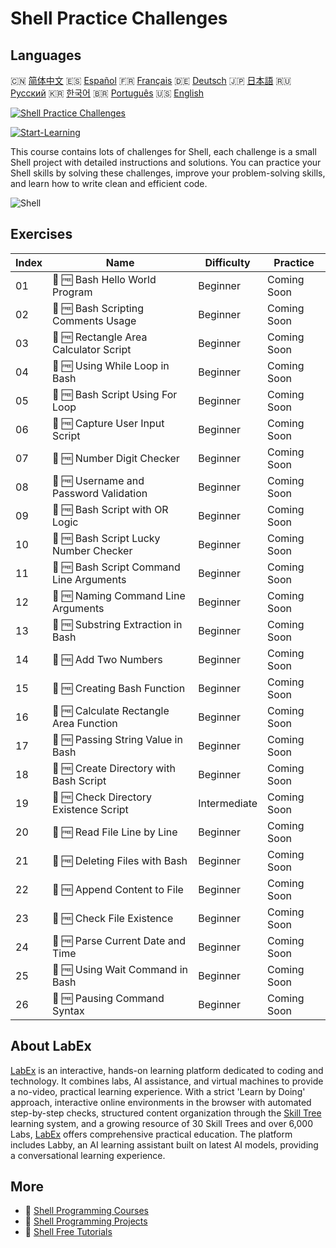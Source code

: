 # Shell Practice Challenges

## Languages

🇨🇳 [简体中文](README_zh.md) 🇪🇸 [Español](README_es.md) 🇫🇷 [Français](README_fr.md) 🇩🇪 [Deutsch](README_de.md) 🇯🇵 [日本語](README_ja.md) 🇷🇺 [Русский](README_ru.md) 🇰🇷 [한국어](README_ko.md) 🇧🇷 [Português](README_pt.md) 🇺🇸 [English](README.md) 

[![Shell Practice Challenges](https://cover-creator.labex.io/shell-practice-challenges.png)](https://labex.io/courses/shell-practice-challenges)

[![Start-Learning](https://img.shields.io/badge/Start-Learning-whitesmoke?style=for-the-badge)](https://labex.io/courses/shell-practice-challenges)

This course contains lots of challenges for Shell, each challenge is a small Shell project with detailed instructions and solutions. You can practice your Shell skills by solving these challenges, improve your problem-solving skills, and learn how to write clean and efficient code.

![Shell](https://img.shields.io/badge/Shell-whitesmoke?style=for-the-badge&logo=shell)


## Exercises

|   Index | Name                                     | Difficulty   | Practice    |
|---------|------------------------------------------|--------------|-------------|
|      01 | 🎯 🆓 Bash Hello World Program           | Beginner     | Coming Soon |
|      02 | 🎯 🆓 Bash Scripting Comments Usage      | Beginner     | Coming Soon |
|      03 | 🎯 🆓 Rectangle Area Calculator Script   | Beginner     | Coming Soon |
|      04 | 🎯 🆓 Using While Loop in Bash           | Beginner     | Coming Soon |
|      05 | 🎯 🆓 Bash Script Using For Loop         | Beginner     | Coming Soon |
|      06 | 🎯 🆓 Capture User Input Script          | Beginner     | Coming Soon |
|      07 | 🎯 🆓 Number Digit Checker               | Beginner     | Coming Soon |
|      08 | 🎯 🆓 Username and Password Validation   | Beginner     | Coming Soon |
|      09 | 🎯 🆓 Bash Script with OR Logic          | Beginner     | Coming Soon |
|      10 | 🎯 🆓 Bash Script Lucky Number Checker   | Beginner     | Coming Soon |
|      11 | 🎯 🆓 Bash Script Command Line Arguments | Beginner     | Coming Soon |
|      12 | 🎯 🆓 Naming Command Line Arguments      | Beginner     | Coming Soon |
|      13 | 🎯 🆓 Substring Extraction in Bash       | Beginner     | Coming Soon |
|      14 | 🎯 🆓 Add Two Numbers                    | Beginner     | Coming Soon |
|      15 | 🎯 🆓 Creating Bash Function             | Beginner     | Coming Soon |
|      16 | 🎯 🆓 Calculate Rectangle Area Function  | Beginner     | Coming Soon |
|      17 | 🎯 🆓 Passing String Value in Bash       | Beginner     | Coming Soon |
|      18 | 🎯 🆓 Create Directory with Bash Script  | Beginner     | Coming Soon |
|      19 | 🎯 🆓 Check Directory Existence Script   | Intermediate | Coming Soon |
|      20 | 🎯 🆓 Read File Line by Line             | Beginner     | Coming Soon |
|      21 | 🎯 🆓 Deleting Files with Bash           | Beginner     | Coming Soon |
|      22 | 🎯 🆓 Append Content to File             | Beginner     | Coming Soon |
|      23 | 🎯 🆓 Check File Existence               | Beginner     | Coming Soon |
|      24 | 🎯 🆓 Parse Current Date and Time        | Beginner     | Coming Soon |
|      25 | 🎯 🆓 Using Wait Command in Bash         | Beginner     | Coming Soon |
|      26 | 🎯 🆓 Pausing Command Syntax             | Beginner     | Coming Soon |

## About LabEx

[LabEx](https://labex.io) is an interactive, hands-on learning platform dedicated to coding and technology. It combines labs, AI assistance, and virtual machines to provide a no-video, practical learning experience. With a strict 'Learn by Doing' approach, interactive online environments in the browser with automated step-by-step checks, structured content organization through the [Skill Tree](https://labex.io/learn) learning system, and a growing resource of 30 Skill Trees and over 6,000 Labs, [LabEx](https://labex.io) offers comprehensive practical education. The platform includes Labby, an AI learning assistant built on latest AI models, providing a conversational learning experience.

## More

- 🔗 [Shell Programming Courses](https://github.com/labex-labs/awesome-programming-courses)
- 🔗 [Shell Programming Projects](https://github.com/labex-labs/awesome-programming-projects)
- 🔗 [Shell Free Tutorials](https://github.com/labex-labs/shell-free-tutorials)

